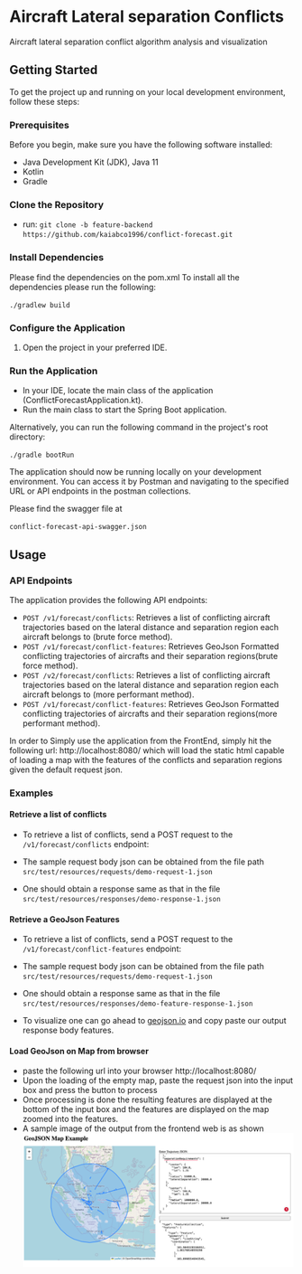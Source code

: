 # Aircraft Lateral separation Conflicts
Aircraft lateral separation conflict algorithm analysis and visualization

## Getting Started

To get the project up and running on your local development environment, follow these steps:

### Prerequisites

Before you begin, make sure you have the following software installed:

- Java Development Kit (JDK), Java 11
- Kotlin
- Gradle

### Clone the Repository

- run:
`git clone -b feature-backend https://github.com/kaiabco1996/conflict-forecast.git`



### Install Dependencies
Please find the dependencies on the pom.xml
To install all the dependencies please run the following:

`./gradlew build`



### Configure the Application

1. Open the project in your preferred IDE.

### Run the Application

- In your IDE, locate the main class of the application (ConflictForecastApplication.kt).
- Run the main class to start the Spring Boot application.

Alternatively, you can run the following command in the project's root directory:

`./gradle bootRun`



The application should now be running locally on your development environment. You can access it by Postman and navigating to the specified URL or API endpoints in the postman collections.

Please find the swagger file at 

`conflict-forecast-api-swagger.json`

## Usage

### API Endpoints

The application provides the following API endpoints:

- `POST /v1/forecast/conflicts`: Retrieves a list of conflicting aircraft trajectories based on the lateral distance and separation region each aircraft belongs to (brute force method).
- `POST /v1/forecast/conflict-features`: Retrieves GeoJson Formatted conflicting trajectories of aircrafts and their separation regions(brute force method).
- `POST /v2/forecast/conflicts`: Retrieves a list of conflicting aircraft trajectories based on the lateral distance and separation region each aircraft belongs to (more performant method).
- `POST /v1/forecast/conflict-features`: Retrieves GeoJson Formatted conflicting trajectories of aircrafts and their separation regions(more performant method).

In order to Simply use the application from the FrontEnd, simply hit the following url: http://localhost:8080/
which will load the static html capable of loading a map with the features of the conflicts and separation regions given the default request json.
### Examples

#### Retrieve a list of conflicts

- To retrieve a list of conflicts, send a POST request to the `/v1/forecast/conflicts` endpoint:

- The sample request body json can be obtained from the file path `src/test/resources/requests/demo-request-1.json`

- One should obtain a response same as that in the file `src/test/resources/responses/demo-response-1.json`

#### Retrieve a GeoJson Features
- To retrieve a list of conflicts, send a POST request to the `/v1/forecast/conflict-features` endpoint:

- The sample request body json can be obtained from the file path `src/test/resources/requests/demo-request-1.json`

- One should obtain a response same as that in the file `src/test/resources/responses/demo-feature-response-1.json`

- To visualize one can go ahead to [geojson.io](https://geojson.io) and copy paste our output response body features.

#### Load GeoJson on Map from browser
- paste the following url into your browser http://localhost:8080/
- Upon the loading of the empty map, paste the request json into the input box and press the button to process
- Once processing is done the resulting features are displayed at the bottom of the input box and the features are 
displayed on the map zoomed into the features.
- A sample image of the output from the frontend web is as shown ![Output Map](img.png)
